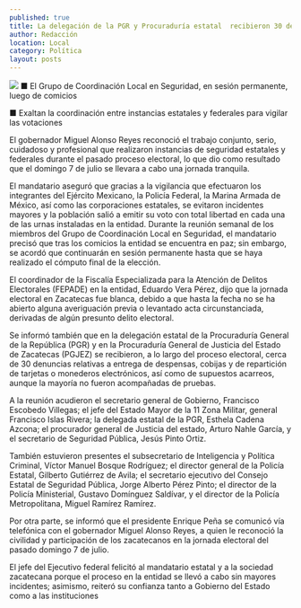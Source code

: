 ```yaml
---
published: true
title: La delegación de la PGR y Procuraduría estatal  recibieron 30 denuncias por delitos electorales
author: Redacción
location: Local
category: Política
layout: posts
---
```


![](http://i.imgur.com/ie7boRJm.jpg)
■ El Grupo de Coordinación Local en Seguridad, en sesión permanente, luego de comicios

■ Exaltan la coordinación entre instancias estatales y federales para vigilar las votaciones

El gobernador Miguel Alonso Reyes reconoció el trabajo conjunto, serio, cuidadoso y profesional que realizaron instancias de seguridad estatales y federales durante el pasado proceso electoral, lo que dio como resultado que el domingo 7 de julio se llevara a cabo una jornada tranquila.

El mandatario aseguró que gracias a la vigilancia que efectuaron los integrantes del Ejército Mexicano, la Policía Federal, la Marina Armada de México, así como las corporaciones estatales, se evitaron incidentes mayores y la población salió a emitir su voto con total libertad en cada una de las urnas instaladas en la entidad.
Durante la reunión semanal de los miembros del Grupo de Coordinación Local en Seguridad, el mandatario precisó que tras los comicios la entidad se encuentra en paz; sin embargo, se acordó que continuarán en sesión permanente hasta que se haya realizado el cómputo final de la elección.

El coordinador de la Fiscalía Especializada para la Atención de Delitos Electorales (FEPADE) en la entidad, Eduardo Vera Pérez, dijo que la jornada electoral en Zacatecas fue blanca, debido a que hasta la fecha no se ha abierto alguna averiguación previa o levantado acta circunstanciada, derivadas de algún presunto delito electoral.

Se informó también que en la delegación estatal de la Procuraduría General de la República (PGR) y en la Procuraduría General de Justicia del Estado de Zacatecas (PGJEZ) se recibieron, a lo largo del proceso electoral, cerca de 30 denuncias relativas a entrega de despensas, cobijas y de repartición de tarjetas o monederos electrónicos, así como de supuestos acarreos, aunque la mayoría no fueron acompañadas de pruebas.

A la reunión acudieron el secretario general de Gobierno, Francisco Escobedo Villegas; el jefe del Estado Mayor de la 11 Zona Militar, general Francisco Islas Rivera; la delegada estatal de la PGR, Esthela Cadena Azcona; el procurador general de Justicia del estado, Arturo Nahle García, y el secretario de Seguridad Pública, Jesús Pinto Ortiz.

También estuvieron presentes el subsecretario de Inteligencia y Política Criminal, Víctor Manuel Bosque Rodríguez; el director general de la Policía Estatal, Gilberto Gutiérrez de Avila; el secretario ejecutivo del Consejo Estatal de Seguridad Pública, Jorge Alberto Pérez Pinto; el director de la Policía Ministerial, Gustavo Domínguez Saldívar, y el director de la Policía Metropolitana, Miguel Ramírez Ramírez. 

Por otra parte, se informó que el presidente Enrique Peña se comunicó vía telefónica con el gobernador Miguel Alonso Reyes, a quien le reconoció la civilidad y participación de los zacatecanos en la jornada electoral del pasado domingo 7 de julio. 

El jefe del Ejecutivo federal felicitó al mandatario estatal y a la sociedad zacatecana porque el proceso en la entidad se llevó a cabo sin mayores incidentes; asimismo, reiteró su confianza tanto a Gobierno del Estado como a las instituciones
